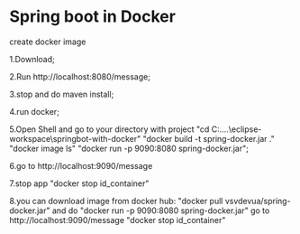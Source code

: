 # Spring boot in Docker
create docker image

1.Download;

2.Run http://localhost:8080/message;

3.stop and do maven install;

4.run docker;

5.Open Shell and go to your directory with project 
"cd C:....\eclipse-workspace\springbot-with-docker"
  "docker build -t spring-docker.jar ."
  "docker image ls"
  "docker run -p 9090:8080 spring-docker.jar";
   
6.go to http://localhost:9090/message

7.stop app 
  "docker stop id_container"

8.you can download image from docker hub:
"docker pull vsvdevua/spring-docker.jar"
and do
"docker run -p 9090:8080 spring-docker.jar" 
  go to http://localhost:9090/message
"docker stop id_container"
